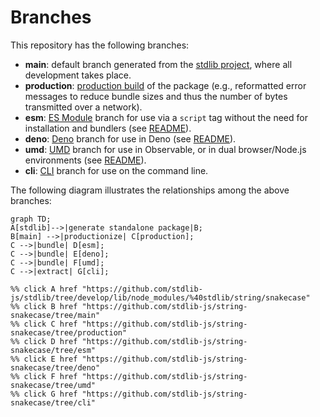 <!--

@license Apache-2.0

Copyright (c) 2023 The Stdlib Authors.

Licensed under the Apache License, Version 2.0 (the "License");
you may not use this file except in compliance with the License.
You may obtain a copy of the License at

    http://www.apache.org/licenses/LICENSE-2.0

Unless required by applicable law or agreed to in writing, software
distributed under the License is distributed on an "AS IS" BASIS,
WITHOUT WARRANTIES OR CONDITIONS OF ANY KIND, either express or implied.
See the License for the specific language governing permissions and
limitations under the License.

-->

# Branches

This repository has the following branches:

-   **main**: default branch generated from the [stdlib project][stdlib-url], where all development takes place.
-   **production**: [production build][production-url] of the package (e.g., reformatted error messages to reduce bundle sizes and thus the number of bytes transmitted over a network).
-   **esm**: [ES Module][esm-url] branch for use via a `script` tag without the need for installation and bundlers (see [README][esm-readme]).
-   **deno**: [Deno][deno-url] branch for use in Deno (see [README][deno-readme]).
-   **umd**: [UMD][umd-url] branch for use in Observable, or in dual browser/Node.js environments (see [README][umd-readme]).
-   **cli**: [CLI][cli-url] branch for use on the command line.

The following diagram illustrates the relationships among the above branches:

```mermaid
graph TD;
A[stdlib]-->|generate standalone package|B;
B[main] -->|productionize| C[production];
C -->|bundle| D[esm];
C -->|bundle| E[deno];
C -->|bundle| F[umd];
C -->|extract| G[cli];

%% click A href "https://github.com/stdlib-js/stdlib/tree/develop/lib/node_modules/%40stdlib/string/snakecase"
%% click B href "https://github.com/stdlib-js/string-snakecase/tree/main"
%% click C href "https://github.com/stdlib-js/string-snakecase/tree/production"
%% click D href "https://github.com/stdlib-js/string-snakecase/tree/esm"
%% click E href "https://github.com/stdlib-js/string-snakecase/tree/deno"
%% click F href "https://github.com/stdlib-js/string-snakecase/tree/umd"
%% click G href "https://github.com/stdlib-js/string-snakecase/tree/cli"
```

[stdlib-url]: https://github.com/stdlib-js/stdlib/tree/develop/lib/node_modules/%40stdlib/string/snakecase
[production-url]: https://github.com/stdlib-js/string-snakecase/tree/production
[deno-url]: https://github.com/stdlib-js/string-snakecase/tree/deno
[deno-readme]: https://github.com/stdlib-js/string-snakecase/blob/deno/README.md
[umd-url]: https://github.com/stdlib-js/string-snakecase/tree/umd
[umd-readme]: https://github.com/stdlib-js/string-snakecase/blob/umd/README.md
[esm-url]: https://github.com/stdlib-js/string-snakecase/tree/esm
[esm-readme]: https://github.com/stdlib-js/string-snakecase/blob/esm/README.md
[cli-url]: https://github.com/stdlib-js/string-snakecase/tree/cli